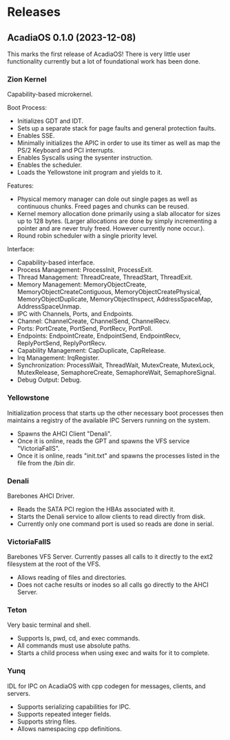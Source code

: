 # Releases

## AcadiaOS 0.1.0 (2023-12-08)

This marks the first release of AcadiaOS! There is very little user functionality currently but a
lot of foundational work has been done.

### Zion Kernel

Capability-based microkernel.

Boot Process:
- Initializes GDT and IDT.
- Sets up a separate stack for page faults and general protection faults.
- Enables SSE.
- Minimally initializes the APIC in order to use its timer as well as map the PS/2 Keyboard and PCI
interrupts.
- Enables Syscalls using the sysenter instruction.
- Enables the scheduler.
- Loads the Yellowstone init program and yields to it.

Features:
- Physical memory manager can dole out single pages as well as continuous chunks. Freed pages and
chunks can be reused.
- Kernel memory allocation done primarily using a slab allocator for sizes up to 128 bytes. (Larger
allocations are done by simply incrementing a pointer and are never truly freed. However currently 
none occur.).
- Round robin scheduler with a single priority level.

Interface:
- Capability-based interface.
- Process Management: ProcessInit, ProcessExit.
- Thread Management: ThreadCreate, ThreadStart, ThreadExit.
- Memory Management: MemoryObjectCreate, MemoryObjectCreateContiguous, MemoryObjectCreatePhysical,
MemoryObjectDuplicate, MemoryObjectInspect, AddressSpaceMap, AddressSpaceUnmap.
- IPC with Channels, Ports, and Endpoints.
- Channel: ChannelCreate, ChannelSend, ChannelRecv.
- Ports: PortCreate, PortSend, PortRecv, PortPoll.
- Endpoints: EndpointCreate, EndpointSend, EndpointRecv, ReplyPortSend, ReplyPortRecv.
- Capability Management: CapDuplicate, CapRelease.
- Irq Management: IrqRegister.
- Synchronization: ProcessWait, ThreadWait, MutexCreate, MutexLock, MutexRelease, SemaphoreCreate,
SemaphoreWait, SemaphoreSignal.
- Debug Output: Debug.

### Yellowstone

Initialization process that starts up the other necessary boot processes then maintains a registry
of the available IPC Servers running on the system.

- Spawns the AHCI Client "Denali".
- Once it is online, reads the GPT and spawns the VFS service "VictoriaFallS".
- Once it is online, reads "init.txt" and spawns the processes listed in the file from the /bin dir.


### Denali

Barebones AHCI Driver.

- Reads the SATA PCI region the HBAs associated with it.
- Starts the Denali service to allow clients to read directly from disk. 
- Currently only one command port is used so reads are done in serial.

### VictoriaFallS

Barebones VFS Server. Currently passes all calls to it directly to the ext2 filesystem at the root
of the VFS.

- Allows reading of files and directories.
- Does not cache results or inodes so all calls go directly to the AHCI Server.


### Teton

Very basic terminal and shell.

- Supports ls, pwd, cd, and exec commands.
- All commands must use absolute paths.
- Starts a child process when using exec and waits for it to complete.

### Yunq

IDL for IPC on AcadiaOS with cpp codegen for messages, clients, and servers.

- Supports serializing capabilities for IPC.
- Supports repeated integer fields.
- Supports string files.
- Allows namespacing cpp definitions.

